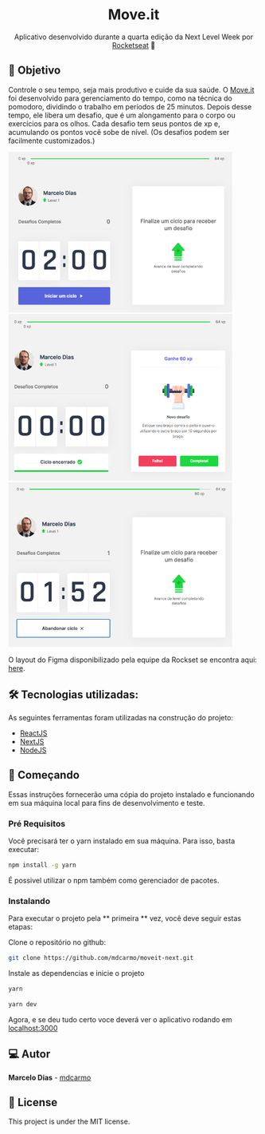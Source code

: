 <h1 align="center">
    Move.it
</h1>
<p align="center"> Aplicativo desenvolvido durante a quarta edição da Next Level Week por <a href="https://rocketseat.com.br/">Rocketseat</a> 🚀 </p>



## 🎯 Objetivo

Controle o seu tempo, seja mais produtivo e cuide da sua saúde. O <a href=""> Move.it </a> foi desenvolvido para gerenciamento do tempo, como na técnica do pomodoro, dividindo o trabalho em períodos de 25 minutos. Depois desse tempo, ele libera um desafio, que é um alongamento para o corpo ou exercícios para os olhos. Cada desafio tem seus pontos de xp e, acumulando os pontos você sobe de nível. (Os desafios podem ser facilmente customizados.)

<p float="middle">
  <img src="public/imagensApp/imagemApp01.png" width="450" tyle="border-radius: 15px" height="auto">
  <img src="public/imagensApp/imagenApp02.png" width="450" tyle="border-radius: 15px" height="auto">
  <img src="public/imagensApp/imagenApp03.png" width="450" tyle="border-radius: 15px" height="auto">
</p>

O layout do Figma disponibilizado pela equipe da Rockset se encontra aqui: <a href="https://www.figma.com/file/ge20pu3ofMOKoliUyKx1Nl/?viewer=1&node-id=">here</a>.

## 🛠 Tecnologias utilizadas:

As seguintes ferramentas foram utilizadas na construção do projeto:

- [ReactJS](https://reactjs.org)
- [NextJS](https://nextjs.org)
- [NodeJS](https://nodejs.org/en/)

## 👷️ Começando

Essas instruções fornecerão uma cópia do projeto instalado e funcionando em sua máquina local para fins de desenvolvimento e teste.

### Pré Requisitos

Você precisará ter o yarn instalado em sua máquina. Para isso, basta executar:

```bash
npm install -g yarn
```
É possivel utilizar o npm também como gerenciador de pacotes. 

### Instalando

Para executar o projeto pela ** primeira ** vez, você deve seguir estas etapas:

Clone o repositório no github:

```bash
git clone https://github.com/mdcarmo/moveit-next.git
```

Instale as dependencias e inicie o projeto

```bash
yarn
```

```bash
yarn dev
```

Agora, e se deu tudo certo voce deverá ver o aplicativo rodando em [localhost:3000](http://localhost:3000)

## 💻️ Autor
**Marcelo Dias** - [mdcarmo](https://github.com/mdcarmo)

<h2 id="license"> 📝 License </h2>

This project is under the MIT license.
